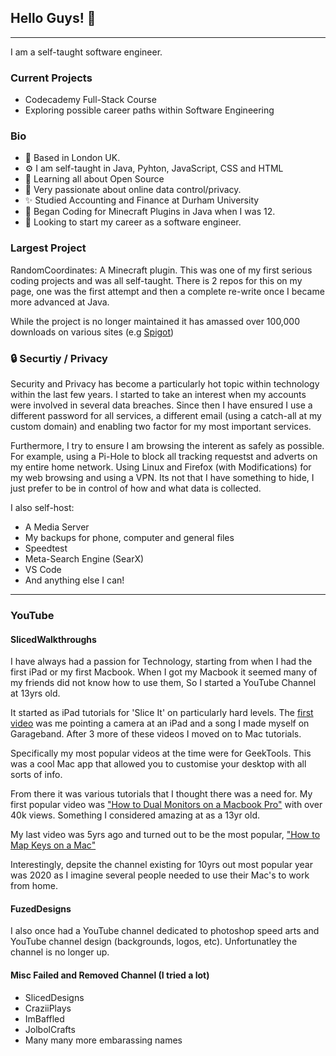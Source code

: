 ## Hello Guys! 👋
---
I am a self-taught software engineer. 

### Current Projects
* Codecademy Full-Stack Course
* Exploring possible career paths within Software Engineering

### Bio
* 🏢 Based in London UK.
* ⚙️ I am self-taught in Java, Pyhton, JavaScript, CSS and HTML
* 🌱 Learning all about Open Source
* 💬 Very passionate about online data control/privacy.
* ✨ Studied Accounting and Finance at Durham University
* 🏢 Began Coding for Minecraft Plugins in Java when I was 12.
* 🌱 Looking to start my career as a software engineer.

### Largest Project
RandomCoordinates: A Minecraft plugin. This was one of my first serious coding projects and was all self-taught. There is 2 repos for this on my page, one was the first attempt and then a complete re-write once I became more advanced at Java.

While the project is no longer maintained it has amassed over 100,000 downloads on various sites (e.g [Spigot](https://www.spigotmc.org/resources/randomcoords-rtp-advanced-random-teleporter.1680/))

### 🔒 Securtiy / Privacy
Security and Privacy has become a particularly hot topic within technology within the last few years. I started to take an interest when my accounts were involved in several data breaches. Since then I have ensured I use a different password for all services, a different email (using a catch-all at my custom domain) and enabling two factor for my most important services.

Furthermore, I try to ensure I am browsing the interent as safely as possible. For example, using a Pi-Hole to block all tracking requestst and adverts on my entire home network. Using Linux and Firefox (with Modifications) for my web browsing and using a VPN. Its not that I have something to hide, I just prefer to be in control of how and what data is collected.

I also self-host:
* A Media Server
* My backups for phone, computer and general files
* Speedtest
* Meta-Search Engine (SearX)
* VS Code
* And anything else I can!


---
### YouTube
#### SlicedWalkthroughs
I have always had a passion for Technology, starting from when I had the first iPad or my first Macbook. When I got my Macbook it seemed many of my friends did not know how to use them, So I started a YouTube Channel at 13yrs old. 

It started as iPad tutorials for 'Slice It' on particularly hard levels. The [first video](https://www.youtube.com/watch?v=n5dW-kQ5n84) was me pointing a camera at an iPad and a song I made myself on Garageband. After 3 more of these videos I moved on to Mac tutorials.

Specifically my most popular videos at the time were for GeekTools. This was a cool Mac app that allowed you to customise your desktop with all sorts of info.

From there it was various tutorials that I thought there was a need for. My first popular video was ["How to Dual Monitors on a Macbook Pro"](https://www.youtube.com/watch?v=xvtYatV7PKk) with over 40k views. Something I considered amazing at as a 13yr old.

My last video was 5yrs ago and turned out to be the most popular, ["How to Map Keys on a Mac"](https://www.youtube.com/watch?v=ky6zzzAkqHc)

Interestingly, depsite the channel existing for 10yrs out most popular year was 2020 as I imagine several people needed to use their Mac's to work from home.

#### FuzedDesigns
I also once had a YouTube channel dedicated to photoshop speed arts and YouTube channel design (backgrounds, logos, etc). Unfortunatley the channel is no longer up.

#### Misc Failed and Removed Channel (I tried a lot)
* SlicedDesigns
* CraziiPlays
* ImBaffled
* JolbolCrafts
* Many many more embarassing names
